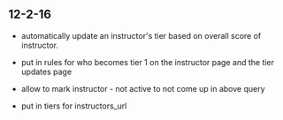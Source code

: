 12-2-16
------------
- automatically update an instructor's tier based on overall score of instructor.

- put in rules
for who becomes tier 1
on the instructor page and the tier updates page

- allow to mark instructor - not active to not come up in above query

- put in tiers for instructors_url
